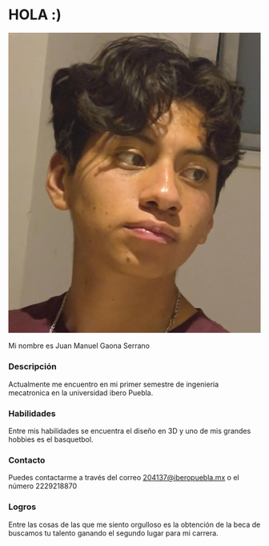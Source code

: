 # HOLA :) 


![Diagrama del sistema](recursos/imgs/mi_foto.jpg)

Mi nombre es Juan Manuel Gaona Serrano 

### Descripción 

Actualmente me encuentro en mi primer semestre de ingenieria mecatronica en la universidad ibero Puebla.

### Habilidades 

Entre mis habilidades se encuentra el diseño en 3D y uno de mis grandes hobbies es el basquetbol.

### Contacto 

Puedes contactarme a través del correo 204137@iberopuebla.mx o el número 2229218870

### Logros 

Entre las cosas de las que me siento orgulloso es la obtención de la beca de buscamos tu talento ganando el segundo lugar para mi carrera.
